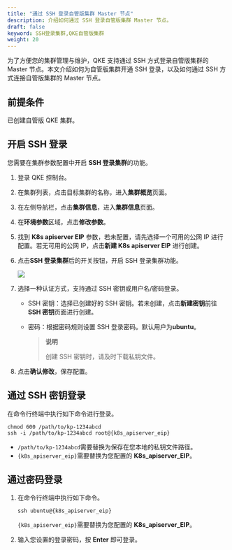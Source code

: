 ```yaml
---
title: "通过 SSH 登录自管版集群 Master 节点"
description: 介绍如何通过 SSH 登录自管版集群 Master 节点。
draft: false
keyword: SSH登录集群,QKE自管版集群
weight: 20
---
```


为了方便您的集群管理与维护，QKE 支持通过 SSH 方式登录自管版集群的 Master 节点。本文介绍如何为自管版集群开通 SSH 登录，以及如何通过 SSH 方式连接自管版集群的 Master 节点。

## 前提条件

已创建自管版 QKE 集群。

## 开启 SSH 登录

您需要在集群参数配置中开启 **SSH 登录集群**的功能。

1. 登录 QKE 控制台。

2. 在集群列表，点击目标集群的名称，进入**集群概览**页面。

3. 在左侧导航栏，点击**集群信息**，进入**集群信息**页面。

4. 在**环境参数**区域，点击**修改参数**。

5. 找到 **K8s apiserver EIP** 参数，若未配置，请先选择一个可用的公网 IP 进行配置。若无可用的公网 IP，点击**新建 K8s apiserver EIP** 进行创建。

6. 点击**SSH 登录集群**后的开关按钮，开启 SSH 登录集群功能。

   ![](/container/qke_plus/_images/enable_ssh_login.png)

7. 选择一种认证方式，支持通过 SSH 密钥或用户名/密码登录。

   - SSH 密钥：选择已创建好的 SSH 密钥。若未创建，点击**新建密钥**前往 **SSH 密钥**页面进行创建。

   - 密码：根据密码规则设置 SSH 登录密码。默认用户为**ubuntu**。

     > **说明**
     >
     > 创建 SSH 密钥时，请及时下载私钥文件。

7. 点击**确认修改**，保存配置。

## 通过 SSH 密钥登录

在命令行终端中执行如下命令进行登录。

```
chmod 600 /path/to/kp-1234abcd
ssh -i /path/to/kp-1234abcd root@{k8s_apiserver_eip}
```

- `/path/to/kp-1234abcd`需要替换为保存在您本地的私钥文件路径。
- `{k8s_apiserver_eip}`需要替换为您配置的 **K8s_apiserver_EIP**。

## 通过密码登录

1. 在命令行终端中执行如下命令。

   ```
   ssh ubuntu@{k8s_apiserver_eip}
   ```

   `{k8s_apiserver_eip}`需要替换为您配置的 **K8s_apiserver_EIP**。

2. 输入您设置的登录密码，按 **Enter** 即可登录。
